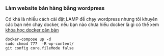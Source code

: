 ### Làm website bán hàng bằng wordpress
Có khá là nhiều cách cài đặt LAMP để chạy wordpress nhưng tôi khuyên các bạn nên chạy docker, nếu bạn nào chưa hiểu docker là gì có thể xem [khóa học docker căn bản](https://gsviec.com/playlist/khoa-hoc-docker-can-ban)

```
docker-compose up -d
sudo chmod 777  -R wp-content/
git config core.fileMode false

```
